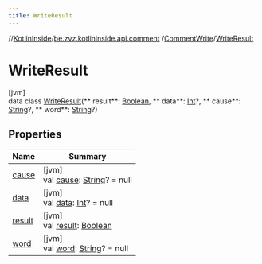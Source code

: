 ```yaml
---
title: WriteResult
---
```

//[KotlinInside](../../../../index.html)/[be.zvz.kotlininside.api.comment](../../index.html)
/[CommentWrite](../index.html)/[WriteResult](index.html)

# WriteResult

[jvm]\
data class [WriteResult](index.html)(**
result**: [Boolean](https://kotlinlang.org/api/latest/jvm/stdlib/kotlin/-boolean/index.html), **
data**: [Int](https://kotlinlang.org/api/latest/jvm/stdlib/kotlin/-int/index.html)?, **
cause**: [String](https://kotlinlang.org/api/latest/jvm/stdlib/kotlin/-string/index.html)?, **
word**: [String](https://kotlinlang.org/api/latest/jvm/stdlib/kotlin/-string/index.html)?)

## Properties

| Name | Summary |
|---|---|
| [cause](cause.html) | [jvm]<br>val [cause](cause.html): [String](https://kotlinlang.org/api/latest/jvm/stdlib/kotlin/-string/index.html)? = null |
| [data](data.html) | [jvm]<br>val [data](data.html): [Int](https://kotlinlang.org/api/latest/jvm/stdlib/kotlin/-int/index.html)? = null |
| [result](result.html) | [jvm]<br>val [result](result.html): [Boolean](https://kotlinlang.org/api/latest/jvm/stdlib/kotlin/-boolean/index.html) |
| [word](word.html) | [jvm]<br>val [word](word.html): [String](https://kotlinlang.org/api/latest/jvm/stdlib/kotlin/-string/index.html)? = null |

